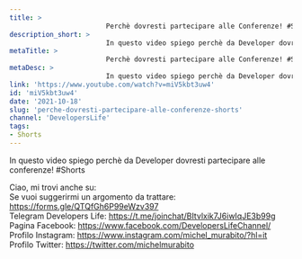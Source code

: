 ```yaml
---
title: > 
                        Perchè dovresti partecipare alle Conferenze! #Shorts
description_short: > 
                        In questo video spiego perchè da Developer dovresti partecipare alle conferenze! #Shorts Ciao, mi trovi anche su: Se vuoi ...
metaTitle: > 
                        Perchè dovresti partecipare alle Conferenze! #Shorts
metaDesc: > 
                        In questo video spiego perchè da Developer dovresti partecipare alle conferenze! #Shorts Ciao, mi trovi anche su: Se vuoi ...
link: 'https://www.youtube.com/watch?v=miV5kbt3uw4'
id: 'miV5kbt3uw4'
date: '2021-10-18'
slug: 'perche-dovresti-partecipare-alle-conferenze-shorts'
channel: 'DevelopersLife'
tags: 
- Shorts
---
```

In questo video spiego perchè da Developer dovresti partecipare alle conferenze! #Shorts  
  
Ciao, mi trovi anche su:  
Se vuoi suggerirmi un argomento da trattare: https://forms.gle/QTQfGh6P99eWzv397  
Telegram Developers Life: https://t.me/joinchat/BItvlxik7J6iwIqJE3b99g  
Pagina Facebook: https://www.facebook.com/DevelopersLifeChannel/  
Profilo Instagram: https://www.instagram.com/michel_murabito/?hl=it  
Profilo Twitter: https://twitter.com/michelmurabito​